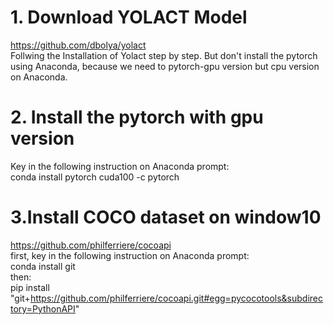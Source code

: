 # 1. Download YOLACT Model 
https://github.com/dbolya/yolact  
Follwing the Installation of Yolact step by step.
But don't install the pytorch using Anaconda, because we need to pytorch-gpu version but cpu version on Anaconda.

# 2. Install the pytorch with gpu version  
Key in the following instruction on Anaconda prompt:  
conda install pytorch cuda100 -c pytorch

# 3.Install COCO dataset on window10  
https://github.com/philferriere/cocoapi   
first, key in the following instruction on Anaconda prompt:  
conda install git  
then:  
pip install "git+https://github.com/philferriere/cocoapi.git#egg=pycocotools&subdirectory=PythonAPI"  
